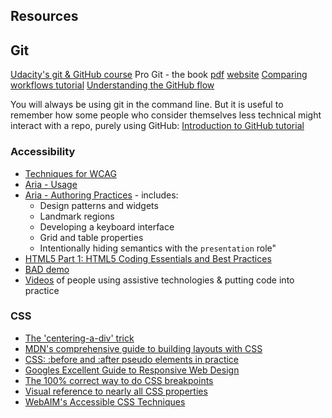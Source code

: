 ## Resources

## Git
[Udacity's git & GitHub course](https://www.udacity.com/course/how-to-use-git-and-github--ud775)
Pro Git - the book [pdf](https://progit2.s3.amazonaws.com/en/2016-03-22-f3531/progit-en.1084.pdf) [website](https://git-scm.com/book/en/v2)
[Comparing workflows tutorial](https://www.atlassian.com/git/tutorials/comparing-workflows)
[Understanding the GitHub flow](https://guides.github.com/introduction/flow/)

You will always be using git in the command line. But it is useful to remember how some people who consider themselves less technical might interact with a repo, purely using GitHub: [Introduction to GitHub tutorial](https://services.github.com/on-demand/intro-to-github/)

### Accessibility
- [Techniques for WCAG](https://www.w3.org/TR/WCAG20-TECHS/)
- [Aria - Usage](https://www.w3.org/TR/wai-aria/usage)
- [Aria - Authoring Practices](https://www.w3.org/TR/wai-aria-practices/) - includes:
  + Design patterns and widgets
  + Landmark regions
  + Developing a keyboard interface
  + Grid and table properties
  + Intentionally hiding semantics with the `presentation` role"
- [HTML5 Part 1: HTML5 Coding Essentials and Best Practices](https://www.edx.org/course/html5-part-1-html5-coding-essentials-w3cx-html5-1x-1)
- [BAD demo](https://www.w3.org/WAI/demos/bad/Overview.html)
- [Videos](http://www.uiaccess.com/accessucd/resources_videos.html#screen_readers) of people using assistive technologies & putting code into practice


### CSS
- [The 'centering-a-div' trick](https://css-tricks.com/centering-percentage-widthheight-elements/)
- [MDN's comprehensive guide to building layouts with CSS](https://developer.mozilla.org/en-US/docs/Learn/CSS/CSS_layout)
- [CSS: :before and :after pseudo elements in practice](http://krasimirtsonev.com/blog/article/CSS-before-and-after-pseudo-elements-in-practice)
- [Googles Excellent Guide to Responsive Web Design](https://developers.google.com/web/fundamentals/design-and-ui/responsive/)
- [The 100% correct way to do CSS breakpoints](https://medium.freecodecamp.com/the-100-correct-way-to-do-css-breakpoints-88d6a5ba1862#.3egrq5nf3)
- [Visual reference to nearly all CSS properties](http://cssreference.io/)
- [WebAIM's Accessible CSS Techniques](http://webaim.org/techniques/css/)
